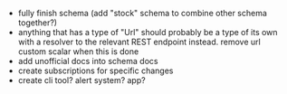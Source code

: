 - fully finish schema (add "stock" schema to combine other schema together?)
- anything that has a type of "Url" should probably be a type of its own with a resolver to the relevant REST endpoint instead. remove url custom scalar when this is done
- add unofficial docs into schema docs
- create subscriptions for specific changes
- create cli tool? alert system? app?
